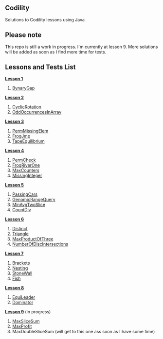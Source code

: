 ## Codility ##
Solutions to Codility lessons using Java

## Please note ##
This repo is still a work in progress. I'm currently at lesson 9.
More solutions will be added as soon as I find more time for tests.

## Lessons and Tests List ##

[**Lesson 1**](https://github.com/slobodanantonijevic/Codility/tree/master/Codility/src/Lesson1Iterations)
1. [BynaryGap](https://github.com/slobodanantonijevic/Codility/blob/master/Codility/src/Lesson1Iterations/BinaryGap.java)

[**Lesson 2**](https://github.com/slobodanantonijevic/Codility/tree/master/Codility/src/Lesson2Arrays)
1. [CyclicRotation](https://github.com/slobodanantonijevic/Codility/blob/master/Codility/src/Lesson2Arrays/CyclicRotation.java)
2. [OddOccurrencesInArray](https://github.com/slobodanantonijevic/Codility/blob/master/Codility/src/Lesson2Arrays/OddOccurrencesInArray.java)

[**Lesson 3**](https://github.com/slobodanantonijevic/Codility/tree/master/Codility/src/Lesson3TimeComplexity)
1. [PermMissingElem](https://github.com/slobodanantonijevic/Codility/blob/master/Codility/src/Lesson3TimeComplexity/PermMissingElem.java)
2. [FrogJmp](https://github.com/slobodanantonijevic/Codility/blob/master/Codility/src/Lesson3TimeComplexity/FrogJmp.java)
3. [TapeEquilibrium](https://github.com/slobodanantonijevic/Codility/blob/master/Codility/src/Lesson3TimeComplexity/TapeEquilibrium.java)

[**Lesson 4**](https://github.com/slobodanantonijevic/Codility/tree/master/Codility/src/Lesson4CountingElements)
1. [PermCheck](https://github.com/slobodanantonijevic/Codility/blob/master/Codility/src/Lesson4CountingElements/PermCheck.java)
2. [FrogRiverOne](https://github.com/slobodanantonijevic/Codility/blob/master/Codility/src/Lesson4CountingElements/FrogRiverOne.java)
3. [MaxCounters](https://github.com/slobodanantonijevic/Codility/blob/master/Codility/src/Lesson4CountingElements/MaxCounters.java)
4. [MissingInteger](https://github.com/slobodanantonijevic/Codility/blob/master/Codility/src/Lesson4CountingElements/MissingInteger.java)

[**Lesson 5**](https://github.com/slobodanantonijevic/Codility/tree/master/Codility/src/Lesson5PrefixSums)
1. [PassingCars](https://github.com/slobodanantonijevic/Codility/blob/master/Codility/src/Lesson5PrefixSums/PassingCars.java)
2. [GenomicRangeQuery](https://github.com/slobodanantonijevic/Codility/blob/master/Codility/src/Lesson5PrefixSums/GenomicRangeQuery.java)
3. [MinAvgTwoSlice](https://github.com/slobodanantonijevic/Codility/blob/master/Codility/src/Lesson5PrefixSums/MinAvgTwoSlice.java)
4. [CountDiv](https://github.com/slobodanantonijevic/Codility/blob/master/Codility/src/Lesson5PrefixSums/CountDiv.java)

[**Lesson 6**](https://github.com/slobodanantonijevic/Codility/tree/master/Codility/src/Lesson6Sorting)
1. [Distinct](https://github.com/slobodanantonijevic/Codility/blob/master/Codility/src/Lesson6Sorting/Distinct.java)
2. [Triangle](https://github.com/slobodanantonijevic/Codility/blob/master/Codility/src/Lesson6Sorting/Triangle.java)
3. [MaxProductOfThree](https://github.com/slobodanantonijevic/Codility/blob/master/Codility/src/Lesson6Sorting/MaxProductOfThree.java)
4. [NumberOfDiscIntersections](https://github.com/slobodanantonijevic/Codility/blob/master/Codility/src/Lesson6Sorting/NumberOfDiscIntersections.java)

[**Lesson 7**](https://github.com/slobodanantonijevic/Codility/tree/master/Codility/src/Lesson7StacksAndQueues)
1. [Brackets](https://github.com/slobodanantonijevic/Codility/blob/master/Codility/src/Lesson7StacksAndQueues/Brackets.java)
2. [Nesting](https://github.com/slobodanantonijevic/Codility/blob/master/Codility/src/Lesson7StacksAndQueues/Nesting.java)
3. [StoneWall](https://github.com/slobodanantonijevic/Codility/blob/master/Codility/src/Lesson7StacksAndQueues/StoneWall.java)
4. [Fish](https://github.com/slobodanantonijevic/Codility/blob/master/Codility/src/Lesson7StacksAndQueues/Fish.java)

[**Lesson 8**](https://github.com/slobodanantonijevic/Codility/tree/master/Codility/src/Lesson8Leader)
1. [EquiLeader](https://github.com/slobodanantonijevic/Codility/blob/master/Codility/src/Lesson8Leader/EquiLeader.java)
2. [Dominator](https://github.com/slobodanantonijevic/Codility/blob/master/Codility/src/Lesson8Leader/Dominator.java)

[**Lesson 9**](https://github.com/slobodanantonijevic/Codility/tree/master/Codility/src/Lesson9MaximumSliceProblem) (in progress)
1. [MaxSliceSum](https://github.com/slobodanantonijevic/Codility/blob/master/Codility/src/Lesson9MaximumSliceProblem/MaxSliceSum.java)
2. [MaxProfit](https://github.com/slobodanantonijevic/Codility/blob/master/Codility/src/Lesson9MaximumSliceProblem/MaxProfit.java)
3. MaxDoubleSliceSum (will get to this one ass soon as I have some time)